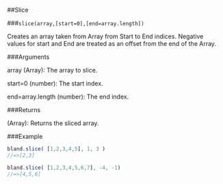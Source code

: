 ##Slice

###`slice(array,[start=0],[end=array.length])`

Creates an array taken from Array from Start to End indices.  Negative values for start and End are treated as an offset from the end of the Array.

###Arguments

array (Array): The array to slice.

start=0 (number): The start index.

end=array.length (number): The end index.

###Returns

(Array): Returns the sliced array.

###Example

```javascript
bland.slice( [1,2,3,4,5], 1, 3 )
//=>[2,3]

bland.slice( [1,2,3,4,5,6,7], -4, -1)
//=>[4,5,6]
```
